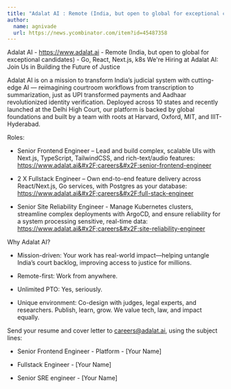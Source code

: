 ```yaml
---
title: "Adalat AI : Remote (India, but open to global for exceptional candidates)"
author:
  name: agnivade
  url: https://news.ycombinator.com/item?id=45487358
---
```

Adalat AI - <a href="https:&#x2F;&#x2F;www.adalat.ai" rel="nofollow">https:&#x2F;&#x2F;www.adalat.ai</a> - Remote (India, but open to global for exceptional candidates) - Go, React, Next.js, k8s
We&#x27;re Hiring at Adalat AI: Join Us in Building the Future of Justice

Adalat AI is on a mission to transform India’s judicial system with cutting-edge AI — reimagining courtroom workflows from transcription to summarization, just as UPI transformed payments and Aadhaar revolutionized identity verification. Deployed across 10 states and recently launched at the Delhi High Court, our platform is backed by global foundations and built by a team with roots at Harvard, Oxford, MIT, and IIIT-Hyderabad.

Roles:

- Senior Frontend Engineer – Lead and build complex, scalable UIs with Next.js, TypeScript, TailwindCSS, and rich-text&#x2F;audio features: <a href="https:&#x2F;&#x2F;www.adalat.ai&#x2F;careers&#x2F;senior-frontend-engineer" rel="nofollow">https:&#x2F;&#x2F;www.adalat.ai&#x2F;careers&#x2F;senior-frontend-engineer</a>

- 2 X Fullstack Engineer – Own end-to-end feature delivery across React&#x2F;Next.js, Go services, with Postgres as your database: <a href="https:&#x2F;&#x2F;www.adalat.ai&#x2F;careers&#x2F;full-stack-engineer" rel="nofollow">https:&#x2F;&#x2F;www.adalat.ai&#x2F;careers&#x2F;full-stack-engineer</a>

- Senior Site Reliability Engineer - Manage Kubernetes clusters, streamline complex deployments with ArgoCD, and ensure reliability for a system processing sensitive, real-time data: <a href="https:&#x2F;&#x2F;www.adalat.ai&#x2F;careers&#x2F;site-reliability-engineer" rel="nofollow">https:&#x2F;&#x2F;www.adalat.ai&#x2F;careers&#x2F;site-reliability-engineer</a>

Why Adalat AI?

- Mission-driven: Your work has real-world impact—helping untangle India’s court backlog, improving access to justice for millions.

- Remote-first: Work from anywhere.

- Unlimited PTO: Yes, seriously.

- Unique environment: Co-design with judges, legal experts, and researchers. Publish, learn, grow. We value tech, law, and impact equally.

Send your resume and cover letter to careers@adalat.ai, using the subject lines:

- Senior Frontend Engineer - Platform - [Your Name]

- Fullstack Engineer - [Your Name]

- Senior SRE engineer - [Your Name]
<JobApplication />
